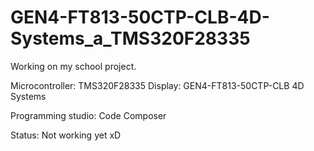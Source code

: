# GEN4-FT813-50CTP-CLB-4D-Systems_a_TMS320F28335

Working on my school project.

Microcontroller: TMS320F28335
Display: GEN4-FT813-50CTP-CLB 4D Systems

Programming studio: Code Composer

Status: Not working yet xD
